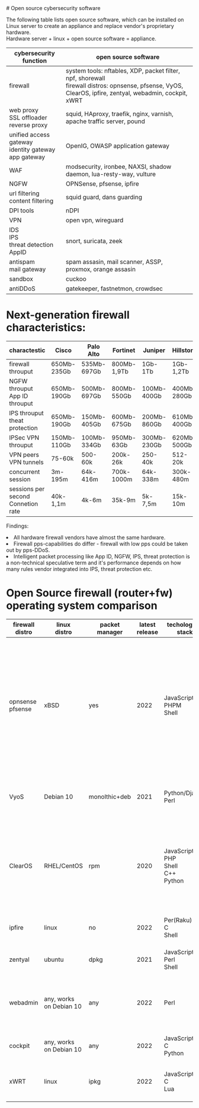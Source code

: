<meta name="google-site-verification" content="bfDZBjgtGQJUrgVdgO7HpQ25u9QN0E9us2PaGKxsal0" />
# Open source cybersecurity software

The following table lists open source software, which can be installed on Linux server to create an appliance and replace vendor's proprietary hardware.
<br>Hardware server + linux + open source software = appliance.

|cybersecurity function                                          |open source software                                                  |
|----------------------------------------------------------------|----------------------------------------------------------------------|
|firewall                                                        |system tools: nftables, XDP, packet filter, npf, shorewall<br> firewall distros: opnsense, pfsense, VyOS, ClearOS, ipfire, zentyal, webadmin, cockpit, xWRT|
|web proxy<br>SSL offloader<br>reverse proxy                     |squid, HAproxy, traefik, nginx, varnish, apache traffic server, pound |
|unified access gateway<br>identity gateway<br>app gateway       |OpenIG, OWASP application gateway                                     |
|WAF                                                             |modsecurity, ironbee, NAXSI, shadow daemon, lua-resty-way, vulture    |
|NGFW                                                            |OPNSense, pfsense, ipfire                                             |
|url filtering<br>content filtering                              |squid guard, dans guarding                                            |
|DPI tools                                                       |nDPI                                                                  |
|VPN                                                             |open vpn, wireguard                                                   |
|IDS<br>IPS<br>threat detection<br>AppID                         |snort, suricata, zeek                                                 | 
|antispam<br>mail gateway                                        |spam assasin, mail scanner, ASSP, proxmox, orange assasin             |
|sandbox                                                         |cuckoo                                                                |
|antiDDoS                                                        |gatekeeper, fastnetmon, crowdsec                                      |

# Next-generation firewall characteristics:
|charactestic                          |Cisco      | Palo Alto | Fortinet  | Juniper   | Hillstone |Checkpoint |
|--------------------------------------|-----------|-----------|-----------|-----------|-----------|-----------|
|firewall throuput                     |650Mb-235Gb|535Mb-697Gb|800Mb-1,9Tb|1Gb-1Tb    |1Gb-1,2Tb  |3,3Gb-800Gb|
|NGFW throuput<br>App ID throuput      |650Mb-190Gb|500Mb-697Gb|800Mb-550Gb|100Mb-400Gb|400Mb-280Gb|1,5Gb-51Gb | 
|IPS throuput<br>theat protection      |650Mb-190Gb|150Mb-405Gb|600Mb-675Gb|200Mb-860Gb|610Mb-400Gb|2Gb-52Gb   |
|IPSec VPN throuput                    |150Mb-110Gb|100Mb-334Gb|950Mb-63Gb |300Mb-230Gb|620Mb-500Gb|3,3Gb-44Gb |
|VPN peers<br>VPN tunnels              |75-60k     |500-60k    |200k-26k   |250-40k    |512-20k    |200-20k    |
|concurrent session                    |3m-195m    |64k-416m   |700k-1000m |64k-338m   |300k-480m  |2m-49m     |
|sessions per second<br>Connetion rate |40k-1,1m   |4k-6m      |35k-9m     |5k-7,5m    |15k-10m    |32k-690k   |

Findings:
<li> All hardware firewall vendors have almost the same hardware.
<li> Firewall pps-capabilities do differ -  firewall with low pps could be taken out by pps-DDoS.
<li> Intelligent packet processing like App ID, NGFW, IPS, threat protection is a non-technical speculative term and it's performance depends on how many rules vendor integrated into IPS, threat protection etc. 

  
# Open Source firewall (router+fw) operating system comparison
|firewall<br>distro |linux<br>distro        |packet manager|latest release|techological<br>stack                        |arch       |comments            |
|-------------------|-----------------------|--------------|--------------|---------------------------------------------|-----------|--------------------|
|opnsense<br>pfsense|xBSD                   |yes           |2022          |JavaScript<br>PHPM<br>Shell                  |x86        |One of the most common products, a fairly simple and logical core. Firewall, QOS are implemented differently from linux. There are performance and hardware issues (NICs)|
|VyoS               |Debian 10              |monolthic+deb |2021          |Python/Django<br>Perl                        |x86<br>ARM |More router than a firewall. Has server control tools. Has CLI.| 
|ClearOS            |RHEL/CentOS            |rpm           |2020          |JavaScript<br>PHP<br>Shell<br>C++<br>Python  |x86        |More of a server management tool than a firewall. Although they are affiliated with HP. Possible to use with Cockpit.|
|ipfire             |linux                  |no            |2022          |Per(Raku)<br>C<br>Shell                      |x86<br>ARM |Specialized distribution  for creating a firewall|
|zentyal            |ubuntu                 |dpkg          |2021          |JavaScript<br>Perl<br>Shell                  |x86        |More server management tool than a firewall|
|webadmin           |any, works on Debian 10|any           |2022          |Perl                                         |many       |More server management tool than a firewall. Firewall interface is limited.|
|cockpit            |any, works on Debian 10|any           |2022          |JavaScript<br>C<br>Python                    |many       |A more modern analogue of Webmin|
|xWRT               |linux                  |ipkg          |2022          |JavaScript<br>C<br>Lua                       |ARM<br>MIPS|Solution for creating a firewall on low end hardware|

  
